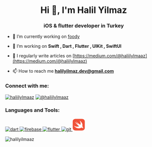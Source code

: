 <h1 align="center">Hi 👋, I'm Halil Yilmaz</h1>
<h3 align="center">iOS & flutter developer in Turkey</h3>

- 🔭 I’m currently working on [foody](https://github.com/halilyilmaaz/Foody)

- 🌱 I’m working on **Swift , Dart , Flutter , UIKit , SwiftUI**

- 📝 I regularly write articles on [https://medium.com/@haliilylmaaz](https://medium.com/@haliilylmaaz)

- 📫 How to reach me **halilyilmaz.dev@gmail.com**

<h3 align="left">Connect with me:</h3>
<p align="left">
<a href="https://linkedin.com/in/haliilylmaaz" target="blank"><img align="center" src="https://raw.githubusercontent.com/rahuldkjain/github-profile-readme-generator/master/src/images/icons/Social/linked-in-alt.svg" alt="haliilylmaaz" height="30" width="40" /></a>
<a href="https://medium.com/@haliilylmaaz" target="blank"><img align="center" src="https://raw.githubusercontent.com/rahuldkjain/github-profile-readme-generator/master/src/images/icons/Social/medium.svg" alt="@haliilylmaaz" height="30" width="40" /></a>
</p>

<h3 align="left">Languages and Tools:</h3>
<p align="left"> <a href="https://dart.dev" target="_blank" rel="noreferrer"> <img src="https://www.vectorlogo.zone/logos/dartlang/dartlang-icon.svg" alt="dart" width="40" height="40"/> </a> <a href="https://firebase.google.com/" target="_blank" rel="noreferrer"> <img src="https://www.vectorlogo.zone/logos/firebase/firebase-icon.svg" alt="firebase" width="40" height="40"/> </a> <a href="https://flutter.dev" target="_blank" rel="noreferrer"> <img src="https://www.vectorlogo.zone/logos/flutterio/flutterio-icon.svg" alt="flutter" width="40" height="40"/> </a> <a href="https://git-scm.com/" target="_blank" rel="noreferrer"> <img src="https://www.vectorlogo.zone/logos/git-scm/git-scm-icon.svg" alt="git" width="40" height="40"/> </a> <a href="https://developer.apple.com/swift/" target="_blank" rel="noreferrer"> <img src="https://raw.githubusercontent.com/devicons/devicon/master/icons/swift/swift-original.svg" alt="swift" width="40" height="40"/> </a> </p>

<p><img align="center" src="https://github-readme-stats.vercel.app/api/top-langs?username=halilyilmaaz&show_icons=true&locale=en&layout=compact" alt="halilyilmaaz" /></p>
